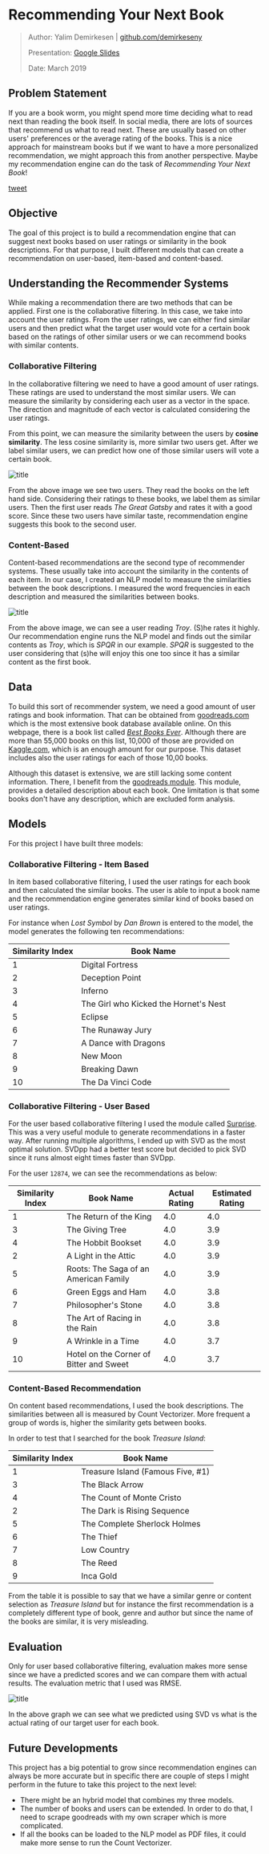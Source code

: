 # Recommending Your Next Book

> Author: Yalim Demirkesen | [github.com/demirkeseny](github.com/demirkeseny)
>
> Presentation: [Google Slides](https://docs.google.com/presentation/d/1fCGsQedn6SWS13BpRvaHgE5fWb5YCHEmzU9DHsPIhTg/edit?usp=sharing)
>
> Date: March 2019



## Problem Statement

If you are a book worm, you might spend more time deciding what to read next than reading the book itself. In social media, there are lots of sources that recommend us what to read next. These are usually based on other users' preferences or the average rating of the books. This is a nice approach for mainstream books but if we want to have a more personalized recommendation, we might approach this from another perspective. Maybe my recommendation engine can do the task of *Recommending Your Next Book*!  

[tweet](https://github.com/demirkeseny/book-recommender/blob/master/images/t1.PNG)


## Objective

The goal of this project is to build a recommendation engine that can suggest next books based on user ratings or similarity in the book descriptions. For that purpose, I built different models that can create a recommendation on user-based, item-based and content-based.



## Understanding the Recommender Systems

While making a recommendation there are two methods that can be applied. First one is the collaborative filtering. In this case, we take into account the user ratings. From the user ratings, we can either find similar users and then predict what the target user would vote for a certain book based on the ratings of other similar users or we can recommend books with similar contents. 

### Collaborative Filtering

In the collaborative filtering we need to have a good amount of user ratings. These ratings are used to understand the most similar users. We can measure the similarity by considering each user as a vector in the space. The direction and magnitude of each vector is calculated considering the user ratings. 

From this point, we can measure the similarity between the users by **cosine similarity**. The less cosine similarity is, more similar two users get. After we label similar users, we can predict how one of those similar users will vote a certain book.

![title](https://github.com/demirkeseny/book-recommender/blob/master/images/CF.PNG)



From the above image we see two users. They read the books on the left hand side. Considering their ratings to these books, we label them as similar users. Then the first user reads *The Great Gatsby* and rates it with a good score. Since these two users have similar taste, recommendation engine suggests this book to the second user. 

### Content-Based

Content-based recommendations are the second type of recommender systems. These usually take into account the similarity in the contents of each item. In our case, I created an NLP model to measure the similarities between the book descriptions. I measured the word frequencies in each description and measured the similarities between books. 

![title](https://github.com/demirkeseny/book-recommender/blob/master/images/CB.PNG)

From the above image, we can see a user reading *Troy*. (S)he rates it highly. Our recommendation engine runs the NLP model and finds out the similar contents as *Troy*, which is *SPQR* in our example. *SPQR* is suggested to the user considering that (s)he will enjoy this one too since it has a similar content as the first book.

## Data

To build this sort of recommender system, we need a good amount of user ratings and book information. That can be obtained from [goodreads.com](www.goodreads.com) which is the most extensive book database available online. On this webpage, there is a book list called *[Best Books Ever](https://www.goodreads.com/list/show/1.Best_Books_Ever)*. Although there are more than 55,000 books on this list, 10,000 of those are provided on [Kaggle.com](https://www.kaggle.com/zygmunt/goodbooks-10k), which is an enough amount for our purpose. This dataset includes also the user ratings for each of those 10,00 books.

Although this dataset is extensive, we are still lacking some content information. There, I benefit from the [goodreads module](https://github.com/sefakilic/goodreads). This module, provides a detailed description about each book. One limitation is that some books don't have any description, which are excluded form analysis.



## Models 

For this project I have built three models:

### Collaborative Filtering - Item Based

In item based collaborative filtering, I used the user ratings for each book and then calculated the similar books. The user is able to input a book name and the recommendation engine generates similar kind of books based on user ratings. 



For instance when *Lost Symbol* by *Dan Brown* is entered to the model, the model generates the following ten recommendations:



| Similarity Index | Book Name                             |
| ---------------- | ------------------------------------- |
| 1                | Digital Fortress                      |
| 2                | Deception Point                       |
| 3                | Inferno                               |
| 4                | The Girl who Kicked the Hornet's Nest |
| 5                | Eclipse                               |
| 6                | The Runaway Jury                      |
| 7                | A Dance with Dragons                  |
| 8                | New Moon                              |
| 9                | Breaking Dawn                         |
| 10               | The Da Vinci Code                     |



### Collaborative Filtering - User Based

For the user based collaborative filtering I used the module called [Surprise](http://surpriselib.com/). This was a very useful module to generate recommendations in a faster way. After running multiple algorithms, I ended up with SVD as the most optimal solution. SVDpp had a better test score but decided to pick SVD since it runs almost eight times faster than SVDpp.



For the user `12874`, we can see the recommendations as below:



| Similarity Index | Book Name                               | Actual Rating | Estimated Rating |
| ---------------- | --------------------------------------- | ------------- | ---------------- |
| 1                | The Return of the King                  | 4.0           | 4.0              |
| 3                | The Giving Tree                         | 4.0           | 3.9              |
| 4                | The Hobbit Bookset                      | 4.0           | 3.9              |
| 2                | A Light in the Attic                    | 4.0           | 3.9              |
| 5                | Roots: The Saga of an American Family   | 4.0           | 3.9              |
| 6                | Green Eggs and Ham                      | 4.0           | 3.8              |
| 7                | Philosopher's Stone                     | 4.0           | 3.8              |
| 8                | The Art of Racing in the Rain           | 4.0           | 3.8              |
| 9                | A Wrinkle in a Time                     | 4.0           | 3.7              |
| 10               | Hotel on the Corner of Bitter and Sweet | 4.0           | 3.7              |



### Content-Based Recommendation

On content based recommendations, I used the book descriptions. The similarities between all is measured by Count Vectorizer. More frequent a group of words is, higher the similarity gets between books.

 

In order to test that I searched for the book *Treasure Island*:

| Similarity Index | Book Name                         |
| ---------------- | --------------------------------- |
| 1                | Treasure Island (Famous Five, #1) |
| 3                | The Black Arrow                   |
| 4                | The Count of Monte Cristo         |
| 2                | The Dark is Rising Sequence       |
| 5                | The Complete Sherlock Holmes      |
| 6                | The Thief                         |
| 7                | Low Country                       |
| 8                | The Reed                          |
| 9                | Inca Gold                         |

From the table it is possible to say that we have a similar genre or content selection as *Treasure Island* but for instance the first recommendation is a completely different type of book, genre and author but since the name of the books are similar, it is very misleading. 



## Evaluation

Only for user based collaborative filtering, evaluation makes more sense since we have a predicted scores and we can compare them with actual results. The evaluation metric that I used was RMSE.

![title](https://github.com/demirkeseny/book-recommender/blob/master/images/act_vs_pred.PNG)

In the above graph we can see what we predicted using SVD vs what is the actual rating of our target user for each book.

## Future Developments

This project has a big potential to grow since recommendation engines can always be more accurate but in specific there are couple of steps I might perform in the future to take this project to the next level:

- There might be an hybrid model that combines my three models. 
- The number of books and users can be extended. In order to do that, I need to scrape goodreads with my own scraper which is more complicated.
- If all the books can be loaded to the NLP model as PDF files, it could make more sense to run the Count Vectorizer.











